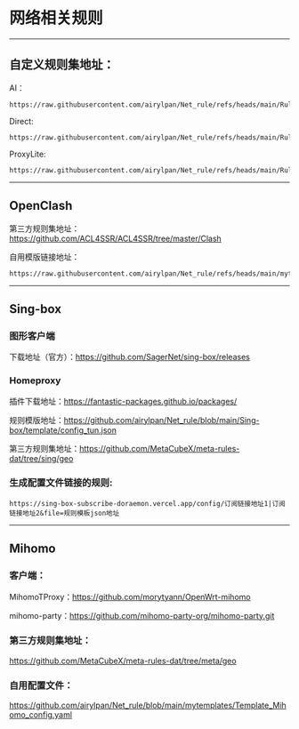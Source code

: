 # 网络相关规则

---

## 自定义规则集地址：

AI：
```
https://raw.githubusercontent.com/airylpan/Net_rule/refs/heads/main/Ruleset/AI.list
```

Direct: 
```
https://raw.githubusercontent.com/airylpan/Net_rule/refs/heads/main/Ruleset/Direct.list
```

ProxyLite: 
```
https://raw.githubusercontent.com/airylpan/Net_rule/refs/heads/main/Ruleset/ProxyLite.list
```
---

## OpenClash

第三方规则集地址：https://github.com/ACL4SSR/ACL4SSR/tree/master/Clash

自用模版链接地址：
```
https://raw.githubusercontent.com/airylpan/Net_rule/refs/heads/main/mytemplates/Template_OpenClash_config.ini
```

---

## Sing-box

### 图形客户端

下载地址（官方）：https://github.com/SagerNet/sing-box/releases

### Homeproxy

插件下载地址：https://fantastic-packages.github.io/packages/

规则模版地址：https://github.com/airylpan/Net_rule/blob/main/Sing-box/template/config_tun.json

第三方规则集地址：https://github.com/MetaCubeX/meta-rules-dat/tree/sing/geo

### 生成配置文件链接的规则:

```
https://sing-box-subscribe-doraemon.vercel.app/config/订阅链接地址1|订阅链接地址2&file=规则模板json地址
```

---

## Mihomo

### 客户端：

MihomoTProxy：https://github.com/morytyann/OpenWrt-mihomo

mihomo-party：https://github.com/mihomo-party-org/mihomo-party.git

### 第三方规则集地址：

https://github.com/MetaCubeX/meta-rules-dat/tree/meta/geo

### 自用配置文件：

https://github.com/airylpan/Net_rule/blob/main/mytemplates/Template_Mihomo_config.yaml
